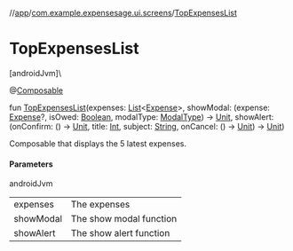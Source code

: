 //[app](../../index.md)/[com.example.expensesage.ui.screens](index.md)/[TopExpensesList](-top-expenses-list.md)

# TopExpensesList

[androidJvm]\

@[Composable](https://developer.android.com/reference/kotlin/androidx/compose/runtime/Composable.html)

fun [TopExpensesList](-top-expenses-list.md)(expenses: [List](https://kotlinlang.org/api/latest/jvm/stdlib/kotlin.collections/-list/index.html)&lt;[Expense](../com.example.expensesage.data.expenses/-expense/index.md)&gt;, showModal: (expense: [Expense](../com.example.expensesage.data.expenses/-expense/index.md)?, isOwed: [Boolean](https://kotlinlang.org/api/latest/jvm/stdlib/kotlin/-boolean/index.html), modalType: [ModalType](../com.example.expensesage.ui.utils/-modal-type/index.md)) -&gt; [Unit](https://kotlinlang.org/api/latest/jvm/stdlib/kotlin/-unit/index.html), showAlert: (onConfirm: () -&gt; [Unit](https://kotlinlang.org/api/latest/jvm/stdlib/kotlin/-unit/index.html), title: [Int](https://kotlinlang.org/api/latest/jvm/stdlib/kotlin/-int/index.html), subject: [String](https://kotlinlang.org/api/latest/jvm/stdlib/kotlin/-string/index.html), onCancel: () -&gt; [Unit](https://kotlinlang.org/api/latest/jvm/stdlib/kotlin/-unit/index.html)) -&gt; [Unit](https://kotlinlang.org/api/latest/jvm/stdlib/kotlin/-unit/index.html))

Composable that displays the 5 latest expenses.

#### Parameters

androidJvm

| | |
|---|---|
| expenses | The expenses |
| showModal | The show modal function |
| showAlert | The show alert function |
